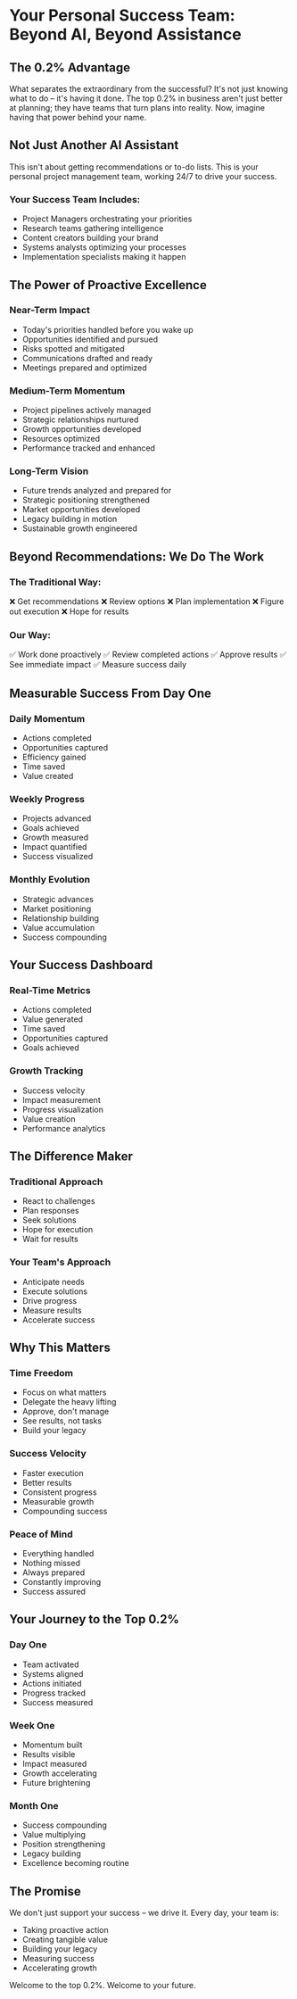 # Your Personal Success Team: Beyond AI, Beyond Assistance

## The 0.2% Advantage
What separates the extraordinary from the successful? It's not just knowing what to do – it's having it done. The top 0.2% in business aren't just better at planning; they have teams that turn plans into reality. Now, imagine having that power behind your name.

## Not Just Another AI Assistant
This isn't about getting recommendations or to-do lists. This is your personal project management team, working 24/7 to drive your success.

### Your Success Team Includes:
* Project Managers orchestrating your priorities
* Research teams gathering intelligence
* Content creators building your brand
* Systems analysts optimizing your processes
* Implementation specialists making it happen

## The Power of Proactive Excellence

### Near-Term Impact
* Today's priorities handled before you wake up
* Opportunities identified and pursued
* Risks spotted and mitigated
* Communications drafted and ready
* Meetings prepared and optimized

### Medium-Term Momentum
* Project pipelines actively managed
* Strategic relationships nurtured
* Growth opportunities developed
* Resources optimized
* Performance tracked and enhanced

### Long-Term Vision
* Future trends analyzed and prepared for
* Strategic positioning strengthened
* Market opportunities developed
* Legacy building in motion
* Sustainable growth engineered

## Beyond Recommendations: We Do The Work

### The Traditional Way:
❌ Get recommendations
❌ Review options
❌ Plan implementation
❌ Figure out execution
❌ Hope for results

### Our Way:
✅ Work done proactively
✅ Review completed actions
✅ Approve results
✅ See immediate impact
✅ Measure success daily

## Measurable Success From Day One

### Daily Momentum
* Actions completed
* Opportunities captured
* Efficiency gained
* Time saved
* Value created

### Weekly Progress
* Projects advanced
* Goals achieved
* Growth measured
* Impact quantified
* Success visualized

### Monthly Evolution
* Strategic advances
* Market positioning
* Relationship building
* Value accumulation
* Success compounding

## Your Success Dashboard

### Real-Time Metrics
* Actions completed
* Value generated
* Time saved
* Opportunities captured
* Goals achieved

### Growth Tracking
* Success velocity
* Impact measurement
* Progress visualization
* Value creation
* Performance analytics

## The Difference Maker

### Traditional Approach
* React to challenges
* Plan responses
* Seek solutions
* Hope for execution
* Wait for results

### Your Team's Approach
* Anticipate needs
* Execute solutions
* Drive progress
* Measure results
* Accelerate success

## Why This Matters

### Time Freedom
* Focus on what matters
* Delegate the heavy lifting
* Approve, don't manage
* See results, not tasks
* Build your legacy

### Success Velocity
* Faster execution
* Better results
* Consistent progress
* Measurable growth
* Compounding success

### Peace of Mind
* Everything handled
* Nothing missed
* Always prepared
* Constantly improving
* Success assured

## Your Journey to the Top 0.2%

### Day One
* Team activated
* Systems aligned
* Actions initiated
* Progress tracked
* Success measured

### Week One
* Momentum built
* Results visible
* Impact measured
* Growth accelerating
* Future brightening

### Month One
* Success compounding
* Value multiplying
* Position strengthening
* Legacy building
* Excellence becoming routine

## The Promise

We don't just support your success – we drive it. Every day, your team is:
* Taking proactive action
* Creating tangible value
* Building your legacy
* Measuring success
* Accelerating growth

Welcome to the top 0.2%. Welcome to your future.

